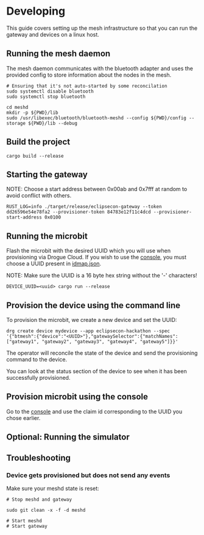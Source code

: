 # Developing

This guide covers setting up the mesh infrastructure so that you can run the gateway and devices on a linux host.

## Running the mesh daemon

The mesh daemon communicates with the bluetooth adapter and uses the provided config to store information about the nodes in the mesh.

```
# Ensuring that it's not auto-started by some reconcilation
sudo systemctl disable bluetooth
sudo systemctl stop bluetooth

cd meshd
mkdir -p ${PWD}/lib
sudo /usr/libexec/bluetooth/bluetooth-meshd --config ${PWD}/config --storage ${PWD}/lib --debug
```

## Build the project

```
cargo build --release
```

## Starting the gateway

NOTE: Choose a start address between 0x00ab and 0x7fff at random to avoid conflict with others.

```
RUST_LOG=info ./target/release/eclipsecon-gateway --token dd26596e54e78fa2 --provisioner-token 84783e12f11c4dcd --provisioner-start-address 0x0100
```

## Running the microbit

Flash the microbit with the desired UUID which you will use when provisioning via Drogue Cloud. If you wish to use the [console](https://console-eclipsecon-2022.apps.sandbox.drogue.world/), you must choose a UUID present in [idmap.json](https://github.com/Eclipse-IoT/eclipsecon-2022-hackathon/blob/main/console/src/main/resources/META-INF/resources/idmap.json).

NOTE: Make sure the UUID is a 16 byte hex string without the '-' characters!

```
DEVICE_UUID=<uuid> cargo run --release
```

## Provision the device using the command line

To provision the microbit, we create a new device and set the UUID:

```
drg create device mydevice --app eclipsecon-hackathon --spec '{"btmesh":{"device":"<UUID>"},"gatewaySelector":{"matchNames":["gateway1", "gateway2", "gateway3", "gateway4", "gateway5"]}}'
```

The operator will reconcile the state of the device and send the provisioning command to the device.

You can look at the status section of the device to see when it has been successfully provisioned.

## Provision microbit using the console

Go to the [console](https://console-eclipsecon-2022.apps.sandbox.drogue.world/) and use the claim id corresponding to the UUID you chose earlier.

## Optional: Running the simulator


## Troubleshooting

### Device gets provisioned but does not send any events

Make sure your meshd state is reset:

```
# Stop meshd and gateway

sudo git clean -x -f -d meshd

# Start meshd
# Start gateway
```
